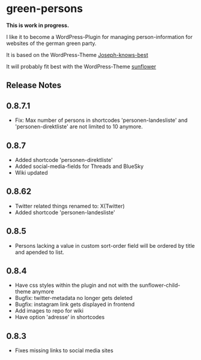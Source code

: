 # green-persons

__This is work in progress.__

I like it to become a WordPress-Plugin for
managing person-information for websites of the german green party.

It is based on the WordPress-Theme [Joseph-knows-best](https://github.com/kre8tiv/Joseph-knows-best)

It will probably fit best with the WordPress-Theme [sunflower](https://github.com/codeispoetry/sunflower)


## Release Notes

## 0.8.7.1

- Fix: Max number of persons in shortcodes 'personen-landesliste' and 
  'personen-direktliste' are not limited to 10 anymore.

## 0.8.7

- Added shortcode 'personen-direktliste'
- Added social-media-fields for Threads and BlueSky
- Wiki updated

## 0.8.62

- Twitter related things renamed to: X(Twitter)
- Added shortcode 'personen-landesliste'

## 0.8.5

- Persons lacking a value in custom sort-order field will be ordered by title and apended to list.

## 0.8.4

- Have css styles within the plugin and not with the sunflower-child-theme anymore
- Bugfix: twitter-metadata no longer gets deleted
- Bugfix: instagram link gets displayed in frontend
- Add images to repo for wiki
- Have option 'adresse' in shortcodes

## 0.8.3

- Fixes missing links to social media sites
